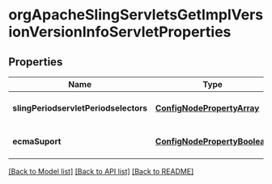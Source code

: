 # orgApacheSlingServletsGetImplVersionVersionInfoServletProperties

## Properties
Name | Type | Description | Notes
------------ | ------------- | ------------- | -------------
**slingPeriodservletPeriodselectors** | [**ConfigNodePropertyArray**](ConfigNodePropertyArray.md) |  | [optional] [default to null]
**ecmaSuport** | [**ConfigNodePropertyBoolean**](ConfigNodePropertyBoolean.md) |  | [optional] [default to null]

[[Back to Model list]](../README.md#documentation-for-models) [[Back to API list]](../README.md#documentation-for-api-endpoints) [[Back to README]](../README.md)


